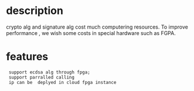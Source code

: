 # description
   crypto alg and signature alg cost much computering resources. To improve performance , we wish some costs in special hardware such
   as FGPA. 

   
# features
     support ecdsa alg through fpga;
     support parralled calling 
     ip can be  deplyed in cloud fpga instance
     
